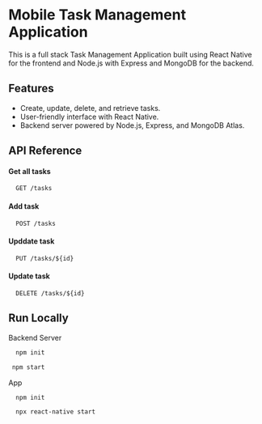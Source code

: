 
# Mobile Task Management Application

This is a full stack Task Management Application built using React Native for the frontend and Node.js with Express and MongoDB for the backend.




## Features

- Create, update, delete, and retrieve tasks.
- User-friendly interface with React Native.
- Backend server powered by Node.js, Express, and MongoDB Atlas.



## API Reference

#### Get all tasks

```http
  GET /tasks
```

#### Add task

```http
  POST /tasks
```
#### Upddate task

```http
  PUT /tasks/${id}
```
#### Update task

```http
  DELETE /tasks/${id}
```



## Run Locally

Backend Server 

```bash
  npm init
```
  ```bash
   npm start
```
 App 

```bash
  npm init
```
  ```bash
    npx react-native start
```